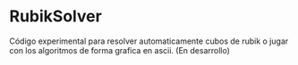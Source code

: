 # RubikSolver
 Código experimental para resolver automaticamente cubos de rubik o jugar con los algoritmos de forma grafica en ascii. (En desarrollo)

